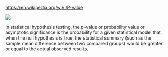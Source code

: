 https://en.wikipedia.org/wiki/P-value  

<img src="https://upload.wikimedia.org/wikipedia/commons/thumb/3/3a/P-value_in_statistical_significance_testing.svg/600px-P-value_in_statistical_significance_testing.svg.png">

In statistical hypothesis testing, the p-value or probability value or asymptotic significance is the probability for a given statistical model that, when the null hypothesis is true, the statistical summary (such as the sample mean difference between two compared groups) would be greater or equal to the actual observed results.

